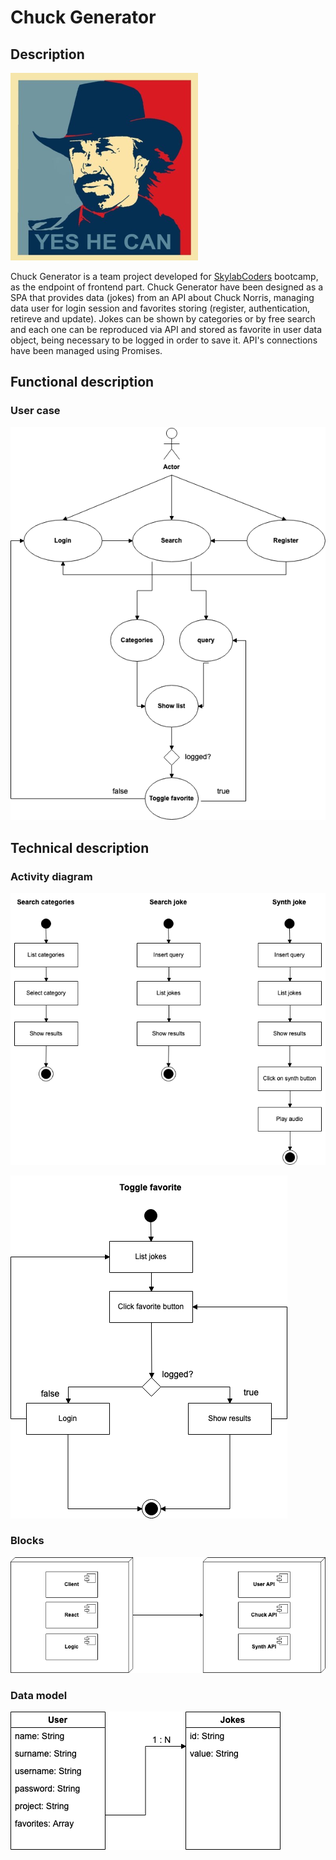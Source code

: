 # Chuck Generator

## Description
![Chuck Norris icon](assets/chuck_icon.png)

Chuck Generator is a team project developed for [SkylabCoders](https://www.skylabcoders.com) bootcamp, as the endpoint of frontend part. Chuck Generator have been designed as a SPA that provides data (jokes) from an API about Chuck Norris, managing data user for login session and favorites storing (register, authentication, retireve and update).
Jokes can be shown by categories or by free search and each one can be reproduced via API and stored as favorite in user data object, being necessary to be logged in order to save it. API's connections have been managed using Promises.

## Functional description
### User case
![User case](assets/user_case.png)

## Technical description
### Activity diagram
![User case](assets/activity_diagram_00.png)

![User case](assets/activity_diagram_01.png)


### Blocks
![User case](assets/blocks.png)

### Data model
![User case](assets/data_model.png)
